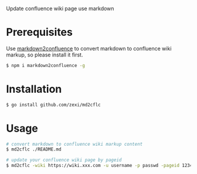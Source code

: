 Update confluence wiki page use markdown

# Prerequisites

Use [markdown2confluence](https://github.com/chunpu/markdown2confluence) to convert markdown to confluence wiki markup, so please install it first.

```bash
$ npm i markdown2confluence -g
```

# Installation

```bash
$ go install github.com/zexi/md2cflc
```

# Usage

```bash
# convert markdown to confluence wiki markup content
$ md2cflc ./README.md

# update your confluence wiki page by pageid
$ md2cflc -wiki https://wiki.xxx.com -u username -p passwd -pageid 12345 ./README.md 
```
